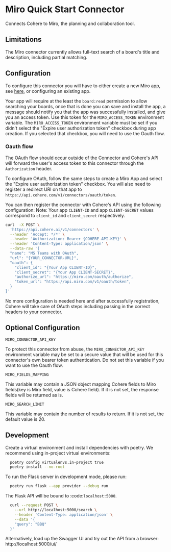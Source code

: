 # Miro Quick Start Connector

Connects Cohere to Miro, the planning and collaboration tool.

## Limitations

The Miro connector currently allows full-text search of a board's title and description, including partial matching.

## Configuration

To configure this connector you will have to either create a new Miro app, see [here](https://developers.miro.com/docs/rest-api-build-your-first-hello-world-app#step-1-create-your-app-in-miro), or configuring an existing app.

Your app will require at the least the `board:read` permission to allow searching your boards, once that is done you can save and install the app,
a message should notify you that the app was successfully installed, and give you an access token. Use this token for the `MIRO_ACCESS_TOKEN` environment variable.
The `MIRO_ACCESS_TOKEN` environment variable must be set if you didn't select the "Expire user authorization token" checkbox during app creation.
If you selected that checkbox, you will need to use the Oauth flow.

### Oauth flow
The OAuth flow should occur outside of the Connector and Cohere's API will forward the user's access token
to this connector through the `Authorization` header.

To configure OAuth, follow the same steps to create a Miro App and select the "Expire user authorization token" checkbox. 
You will also need to register a redirect URI on that app to `https://api.cohere.com/v1/connectors/oauth/token`.

You can then register the connector with Cohere's API using the following configuration:
Note: Your app `CLIENT-ID` and app `CLIENT-SECRET` values correspond to `client_id` and `client_secret` respectively.

```bash
curl  -X POST \
  'https://api.cohere.ai/v1/connectors' \
  --header 'Accept: */*' \
  --header 'Authorization: Bearer {COHERE-API-KEY}' \
  --header 'Content-Type: application/json' \
  --data-raw '{
  "name": "MS Teams with OAuth",
  "url": "{YOUR_CONNECTOR-URL}",
  "oauth": {
    "client_id": "{Your App CLIENT-ID}",
    "client_secret": "{Your App CLIENT-SECRET}",
    "authorize_url": "https://miro.com/oauth/authorize",
    "token_url": "https://api.miro.com/v1/oauth/token",
  }
}'
```
No more configuration is needed here and after successfully registration, 
Cohere will take care of OAuth steps including passing in the correct headers to your connector.





## Optional Configuration
```
MIRO_CONNECTOR_API_KEY
```
To protect this connector from abuse, the `MIRO_CONNECTOR_API_KEY` environment variable may be set to a secure value
that will be used for this connector's own bearer token authentication.
Do not set this variable if you want to use the Oauth flow.

```
MIRO_FIELDS_MAPPING
```

This variable may contain a JSON object mapping Cohere fields
to Miro fields(key is Miro field, value is Cohere field).
If it is not set, the response fields will be returned as is.

```
MIRO_SEARCH_LIMIT
```

This variable may contain the number of results to return.
If it is not set, the default value is 20.


## Development

Create a virtual environment and install dependencies with poetry. We recommend using in-project virtual environments:

```bash
  poetry config virtualenvs.in-project true
  poetry install --no-root
```

To run the Flask server in development mode, please run:

```bash
  poetry run flask --app provider --debug run
```

The Flask API will be bound to :code:`localhost:5000`.

```bash
  curl --request POST \
    --url http://localhost:5000/search \
    --header 'Content-Type: application/json' \
    --data '{
    "query": "BBQ"
  }'
```

Alternatively, load up the Swagger UI and try out the API from a browser: http://localhost:5000/ui/


